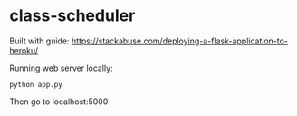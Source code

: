 # class-scheduler
Built with guide: https://stackabuse.com/deploying-a-flask-application-to-heroku/

Running web server locally:
```
python app.py
```
Then go to localhost:5000